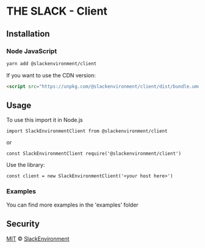 
# THE SLACK - Client

## Installation

### Node JavaScript

```bash
yarn add @slackenvironment/client
```

If you want to use the CDN version:

```html
<script src="https://unpkg.com/@slackenvironment/client/dist/bundle.umd.js"></script>
```

## Usage

To use this import it in Node.js
```
import SlackEnvironmentClient from @slackenvironment/client
```
or
```
const SlackEnvironmentClient require('@slackenvironment/client')
```

Use the library:

```
const client = new SlackEnvironmentClient('<your host here>')
```

### Examples
You can find more examples in the 'examples' folder
## Security

[MIT](LICENSE) © [SlackEnvironment](https://slack.io)
